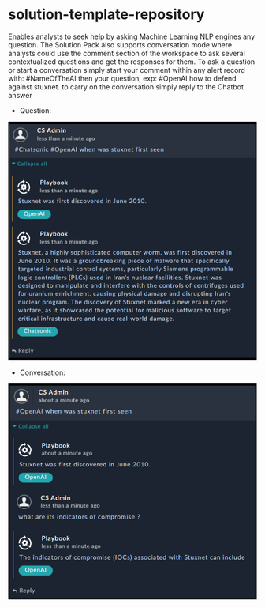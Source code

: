 # solution-template-repository

Enables analysts to seek help by asking Machine Learning NLP engines any question. The Solution Pack also supports conversation mode where analysts could use the comment section of the workspace to ask several contextualized questions and get the responses for them.
To ask a question or start a conversation simply start your comment within any alert record with: #NameOfTheAI then your question, exp: #OpenAI how to defend against stuxnet. to carry on the conversation simply reply to the Chatbot answer

- Question:

![](./docs/images/question.png)

- Conversation:

![](./docs/images/conversation.png)